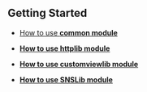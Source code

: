 ## Getting Started

- [How to use <b>common<b/> module](https://github.com/cuongvv10/rikkei-common-lib/tree/master/common/README.md)

- [How to use <b>httplib</b> module](https://github.com/cuongvv10/rikkei-common-lib/tree/master/httplib/README.md)

- [How to use <b>customviewlib</b> module](https://github.com/cuongvv10/rikkei-common-lib/tree/master/customviewlib/README.md)

- [How to use <b>SNSLib</b> module](https://github.com/cuongvv10/rikkei-common-lib/tree/master/SNSLib/README.md)